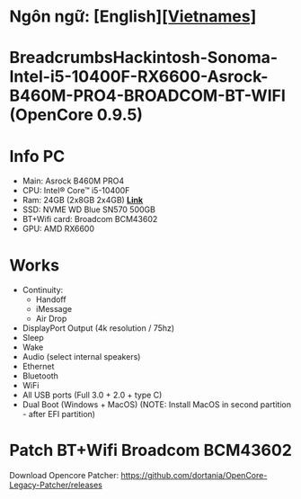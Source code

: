 
# Ngôn ngữ: [English][[Vietnames]](README_VN.md)
# BreadcrumbsHackintosh-Sonoma-Intel-i5-10400F-RX6600-Asrock-B460M-PRO4-BROADCOM-BT-WIFI (OpenCore 0.9.5)

# Info PC

- Main: Asrock B460M PRO4
- CPU: Intel® Core™ i5-10400F
- Ram: 24GB (2x8GB 2x4GB) **[Link](https://www.anphatpc.com.vn/ram-kingston-hyperx-fury-8gb-1x8gb-ddr4-bus-2666mhz-black.html)**
- SSD: NVME WD Blue SN570 500GB
- BT+Wifi card: Broadcom BCM43602 
- GPU: AMD RX6600

# Works
- Continuity:
    - Handoff
    - iMessage
    - Air Drop
- DisplayPort Output (4k resolution / 75hz)
- Sleep
- Wake
- Audio (select internal speakers)
- Ethernet
- Bluetooth
- WiFi
- All USB ports (Full 3.0 + 2.0 + type C)
- Dual Boot (Windows + MacOS) (NOTE: Install MacOS in second partition - after EFI partition)

# Patch BT+Wifi Broadcom BCM43602
Download Opencore Patcher: https://github.com/dortania/OpenCore-Legacy-Patcher/releases
